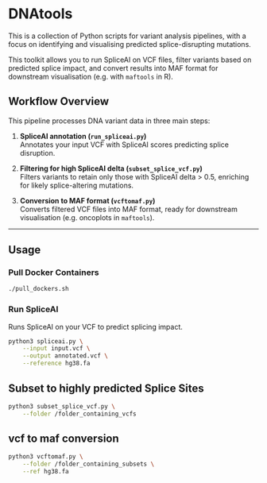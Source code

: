 # DNAtools
This is a collection of Python scripts for variant analysis pipelines, with a focus on identifying and visualising predicted splice-disrupting mutations.  

This toolkit allows you to run SpliceAI on VCF files, filter variants based on predicted splice impact, and convert results into MAF format for downstream visualisation (e.g. with `maftools` in R).


## Workflow Overview

This pipeline processes DNA variant data in three main steps:

1. **SpliceAI annotation (`run_spliceai.py`)**  
   Annotates your input VCF with SpliceAI scores predicting splice disruption.

2. **Filtering for high SpliceAI delta (`subset_splice_vcf.py`)**  
   Filters variants to retain only those with SpliceAI delta > 0.5, enriching for likely splice-altering mutations.

3. **Conversion to MAF format (`vcftomaf.py`)**  
   Converts filtered VCF files into MAF format, ready for downstream visualisation (e.g. oncoplots in `maftools`).

---

## Usage

### Pull Docker Containers

```bash
./pull_dockers.sh
```

### Run SpliceAI
Runs SpliceAI on your VCF to predict splicing impact.

```bash
python3 spliceai.py \
    --input input.vcf \
    --output annotated.vcf \
    --reference hg38.fa
```

## Subset to highly predicted Splice Sites

```bash
python3 subset_splice_vcf.py \
    --folder /folder_containing_vcfs
```

## vcf to maf conversion

```bash
python3 vcftomaf.py \
    --folder /folder_containing_subsets \
    --ref hg38.fa
```